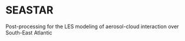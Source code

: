 # SEASTAR
Post-processing for the LES modeling of aerosol-cloud interaction over South-East Atlantic
